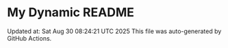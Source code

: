 # My Dynamic README
Updated at: Sat Aug 30 08:24:21 UTC 2025
This file was auto-generated by GitHub Actions.
